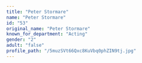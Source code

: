 ```yaml
---
title: "Peter Stormare"
name: "Peter Stormare"
id: "53"
original_name: "Peter Stormare"
known_for_department: "Acting"
gender: "2"
adult: "false"
profile_path: "/5muzSVt66Qxc8KuVbq0phZIN9tj.jpg"
---
```

